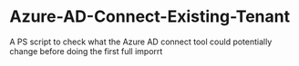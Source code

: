 # Azure-AD-Connect-Existing-Tenant
A PS script to check what the Azure AD connect tool could potentially change before doing the first full imporrt
